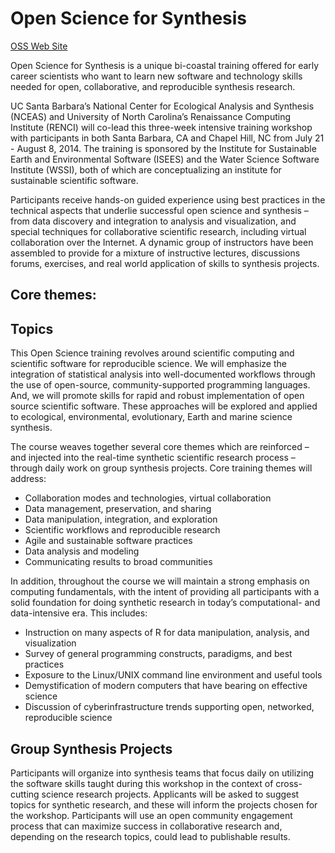 # Open Science for Synthesis

[OSS Web Site](https://www.nceas.ucsb.edu/OSS)

Open Science for Synthesis is a unique bi-coastal training offered for early career scientists who want to learn new software and technology skills needed for open, collaborative, and reproducible synthesis research.
 
UC Santa Barbara’s National Center for Ecological Analysis and Synthesis (NCEAS) and University of North Carolina’s Renaissance Computing Institute (RENCI) will co-lead this three-week intensive training workshop with participants in both Santa Barbara, CA and Chapel Hill, NC from July 21 - August 8, 2014. The training is sponsored by the Institute for Sustainable Earth and Environmental Software (ISEES) and the Water Science Software Institute (WSSI), both of which are conceptualizing an institute for sustainable scientific software.
 
Participants receive hands-on guided experience using best practices in the technical aspects that underlie successful open science and synthesis – from data discovery and integration to analysis and visualization, and special techniques for collaborative scientific research, including virtual collaboration over the Internet. A dynamic group of instructors have been assembled to provide for a mixture of instructive lectures, discussions forums, exercises, and real world application of skills to synthesis projects.

## Core themes: 

## Topics

This Open Science training revolves around scientific computing and scientific software for reproducible science. We will emphasize the integration of statistical analysis into well-documented workflows through the use of open-source, community-supported programming languages. And, we will promote skills for rapid and robust implementation of open source scientific software. These approaches will be explored and applied to ecological, environmental, evolutionary, Earth and marine science synthesis.
 
The course weaves together several core themes which are reinforced –  and injected into the real-time synthetic scientific research process –  through daily work on group synthesis projects. Core training themes will address:

- Collaboration modes and technologies, virtual collaboration
- Data management, preservation, and sharing
- Data manipulation, integration, and exploration
- Scientific workflows and reproducible research
- Agile and sustainable software practices
- Data analysis and modeling
- Communicating results to broad communities

In addition, throughout the course we will maintain a strong emphasis on computing fundamentals, with the intent of providing all participants with a solid foundation for doing synthetic research in today’s computational- and data-intensive era. This includes:

- Instruction on many aspects of R for data manipulation, analysis, and visualization
- Survey of general programming constructs, paradigms, and best practices
- Exposure to the Linux/UNIX command line environment and useful tools
- Demystification of modern computers that have bearing on effective science
- Discussion of cyberinfrastructure trends supporting open, networked, reproducible science

## Group Synthesis Projects

Participants will organize into synthesis teams that focus daily on utilizing the software skills taught during this workshop in the context of cross-cutting science research projects. Applicants will be asked to suggest topics for synthetic research, and these will inform the projects chosen for the workshop. Participants will use an open community engagement process that can maximize success in collaborative research and, depending on the research topics, could lead to publishable results.
